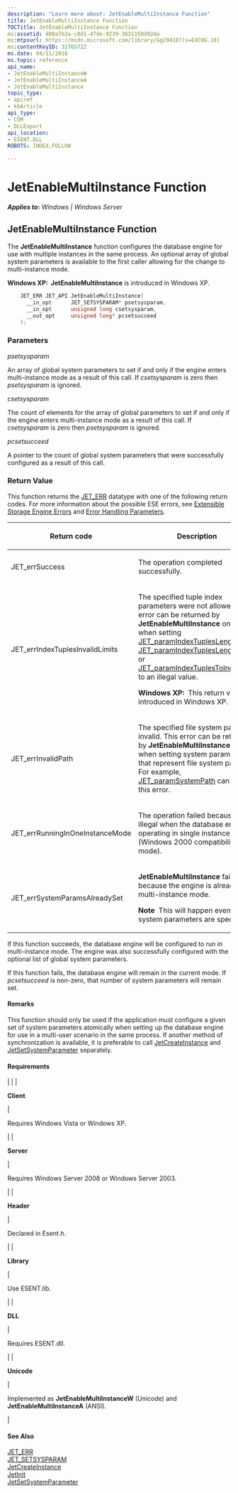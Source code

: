 ```yaml
---
description: "Learn more about: JetEnableMultiInstance Function"
title: JetEnableMultiInstance Function
TOCTitle: JetEnableMultiInstance Function
ms:assetid: d88a7b2a-c0d1-47de-9239-3631150d92da
ms:mtpsurl: https://msdn.microsoft.com/library/Gg294107(v=EXCHG.10)
ms:contentKeyID: 32765722
ms.date: 04/11/2016
ms.topic: reference
api_name: 
- JetEnableMultiInstanceW
- JetEnableMultiInstanceA
- JetEnableMultiInstance
topic_type: 
- apiref
- kbArticle
api_type: 
- COM
- DLLExport
api_location: 
- ESENT.DLL
ROBOTS: INDEX,FOLLOW

---
```


# JetEnableMultiInstance Function


_**Applies to:** Windows | Windows Server_

## JetEnableMultiInstance Function

The **JetEnableMultiInstance** function configures the database engine for use with multiple instances in the same process. An optional array of global system parameters is available to the first caller allowing for the change to multi-instance mode.

**Windows XP:  JetEnableMultiInstance** is introduced in Windows XP.

```cpp
    JET_ERR JET_API JetEnableMultiInstance(
      __in_opt      JET_SETSYSPARAM* psetsysparam,
      __in_opt      unsigned long csetsysparam,
      __out_opt     unsigned long* pcsetsucceed
    );
```

### Parameters

*psetsysparam*

An array of global system parameters to set if and only if the engine enters multi-instance mode as a result of this call. If *csetsysparam* is zero then *psetsysparam* is ignored.

*csetsysparam*

The count of elements for the array of global parameters to set if and only if the engine enters multi-instance mode as a result of this call. If *csetsysparam* is zero then *psetsysparam* is ignored.

*pcsetsucceed*

A pointer to the count of global system parameters that were successfully configured as a result of this call.

### Return Value

This function returns the [JET_ERR](./jet-err.md) datatype with one of the following return codes. For more information about the possible ESE errors, see [Extensible Storage Engine Errors](./extensible-storage-engine-errors.md) and [Error Handling Parameters](./error-handling-parameters.md).


| <p>Return code</p> | <p>Description</p> | 
|--------------------|--------------------|
| <p>JET_errSuccess</p> | <p>The operation completed successfully.</p> | 
| <p>JET_errIndexTuplesInvalidLimits</p> | <p>The specified tuple index parameters were not allowed. This error can be returned by <strong>JetEnableMultiInstance</strong> only when setting <a href="gg294119(v=exchg.10).md">JET_paramIndexTuplesLengthMin</a>, <a href="gg294119(v=exchg.10).md">JET_paramIndexTuplesLengthMax</a>, or <a href="gg294119(v=exchg.10).md">JET_paramIndexTuplesToIndexMax</a> to an illegal value.</p><p><strong>Windows XP:</strong>  This return value is introduced in Windows XP.</p> | 
| <p>JET_errInvalidPath</p> | <p>The specified file system path was invalid. This error can be returned by <strong>JetEnableMultiInstance</strong> only when setting system parameters that represent file system paths. For example, <a href="gg269235(v=exchg.10).md">JET_paramSystemPath</a> can return this error.</p> | 
| <p>JET_errRunningInOneInstanceMode</p> | <p>The operation failed because it is illegal when the database engine is operating in single instance mode (Windows 2000 compatibility mode).</p> | 
| <p>JET_errSystemParamsAlreadySet</p> | <p><strong>JetEnableMultiInstance</strong> failed because the engine is already in multi-instance mode.</p><p><strong>Note  </strong>This will happen even if no system parameters are specified.</p> | 



If this function succeeds, the database engine will be configured to run in multi-instance mode. The engine was also successfully configured with the optional list of global system parameters.

If this function fails, the database engine will remain in the current mode. If *pcsetsucceed* is non-zero, that number of system parameters will remain set.

#### Remarks

This function should only be used if the application must configure a given set of system parameters atomically when setting up the database engine for use in a multi-user scenario in the same process. If another method of synchronization is available, it is preferable to call [JetCreateInstance](./jetcreateinstance-function.md) and [JetSetSystemParameter](./jetsetsystemparameter-function.md) separately.

#### Requirements


| 
|
| <p><strong>Client</strong></p> | <p>Requires Windows Vista or Windows XP.</p> | 
| <p><strong>Server</strong></p> | <p>Requires Windows Server 2008 or Windows Server 2003.</p> | 
| <p><strong>Header</strong></p> | <p>Declared in Esent.h.</p> | 
| <p><strong>Library</strong></p> | <p>Use ESENT.lib.</p> | 
| <p><strong>DLL</strong></p> | <p>Requires ESENT.dll.</p> | 
| <p><strong>Unicode</strong></p> | <p>Implemented as <strong>JetEnableMultiInstanceW</strong> (Unicode) and <strong>JetEnableMultiInstanceA</strong> (ANSI).</p> | 



#### See Also

[JET_ERR](./jet-err.md)  
[JET_SETSYSPARAM](./jet-setsysparam-structure.md)  
[JetCreateInstance](./jetcreateinstance-function.md)  
[JetInit](./jetinit-function.md)  
[JetSetSystemParameter](./jetsetsystemparameter-function.md)
